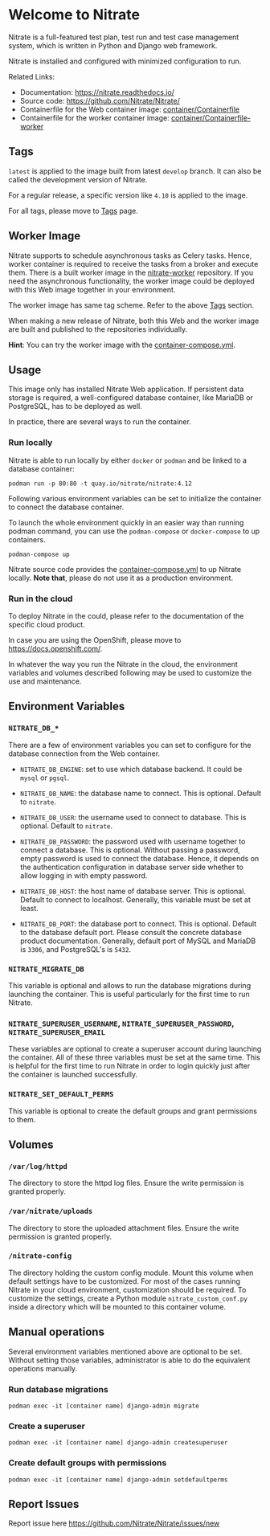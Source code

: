 # Welcome to Nitrate

Nitrate is a full-featured test plan, test run and test case management system,
which is written in Python and Django web framework.

Nitrate is installed and configured with minimized configuration to run.

Related Links:

- Documentation: https://nitrate.readthedocs.io/
- Source code: https://github.com/Nitrate/Nitrate/
- Containerfile for the Web container image: [container/Containerfile](https://github.com/Nitrate/Nitrate/blob/master/container/Containerfile)
- Containerfile for the worker container image: [container/Containerfile-worker](https://github.com/Nitrate/Nitrate/blob/master/container/Containerfile-worker)

## Tags

`latest` is applied to the image built from latest `develop` branch. It can also
be called the development version of Nitrate.

For a regular release, a specific version like `4.10` is applied to the image.

For all tags, please move to [Tags](https://quay.io/repository/nitrate/nitrate?tab=tags) page.

## Worker Image

Nitrate supports to schedule asynchronous tasks as Celery tasks. Hence, worker
container is required to receive the tasks from a broker and execute them. There
is a built worker image in the [nitrate-worker](https://quay.io/repository/nitrate/nitrate-worker?tab=tags)
repository. If you need the asynchronous functionality, the worker image could
be deployed with this Web image together in your environment.

The worker image has same tag scheme. Refer to the above [Tags](#tags) section.

When making a new release of Nitrate, both this Web and the worker image are
built and published to the repositories individually.

**Hint**: You can try the worker image with the [container-compose.yml](https://github.com/Nitrate/Nitrate/blob/master/container-compose.yml).

## Usage

This image only has installed Nitrate Web application. If persistent data
storage is required, a well-configured database container, like MariaDB or
PostgreSQL, has to be deployed as well.

In practice, there are several ways to run the container.

### Run locally

Nitrate is able to run locally by either `docker` or `podman` and be linked to a
database container:

```
podman run -p 80:80 -t quay.io/nitrate/nitrate:4.12
```

Following various environment variables can be set to initialize the container
to connect the database container.

To launch the whole environment quickly in an easier way than running podman
command, you can use the `podman-compose` or `docker-compose` to up containers.

```
podman-compose up
```

Nitrate source code provides the [container-compose.yml](https://github.com/Nitrate/Nitrate/blob/master/container-compose.yml)
to up Nitrate locally. **Note that**, please do not use it as a production
environment.

### Run in the cloud

To deploy Nitrate in the could, please refer to the documentation of the
specific cloud product.

In case you are using the OpenShift, please move to https://docs.openshift.com/.

In whatever the way you run the Nitrate in the cloud, the environment variables
and volumes described following may be used to customize the use and maintenance.

## Environment Variables

### `NITRATE_DB_*`

There are a few of environment variables you can set to configure for the
database connection from the Web container.

- `NITRATE_DB_ENGINE`: set to use which database backend. It could be `mysql` or
`pgsql`.

- `NITRATE_DB_NAME`: the database name to connect. This is optional. Default to
`nitrate`.

- `NITRATE_DB_USER`: the username used to connect to database. This is optional.
Default to `nitrate`.

- `NITRATE_DB_PASSWORD`: the password used with username together to connect
a database. This is optional. Without passing a password, empty password is
used to connect the database. Hence, it depends on the authentication
configuration in database server side whether to allow logging in with empty
password.

- `NITRATE_DB_HOST`: the host name of database server. This is optional. Default
to connect to localhost. Generally, this variable must be set at least.

- `NITRATE_DB_PORT`: the database port to connect. This is optional. Default to
the database default port. Please consult the concrete database product
documentation. Generally, default port of MySQL and MariaDB is `3306`, and
PostgreSQL's is `5432`.

### `NITRATE_MIGRATE_DB`

This variable is optional and allows to run the database migrations during
launching the container. This is useful particularly for the first time to run
Nitrate.

### `NITRATE_SUPERUSER_USERNAME`, `NITRATE_SUPERUSER_PASSWORD`, `NITRATE_SUPERUSER_EMAIL`

These variables are optional to create a superuser account during launching the
container. All of these three variables must be set at the same time. This is
helpful for the first time to run Nitrate in order to login quickly just after
the container is launched successfully.

### `NITRATE_SET_DEFAULT_PERMS`

This variable is optional to create the default groups and grant permissions to
them.

## Volumes

### `/var/log/httpd`

The directory to store the httpd log files. Ensure the write permission is
granted properly.

### `/var/nitrate/uploads`

The directory to store the uploaded attachment files. Ensure the write
permission is granted properly.

### `/nitrate-config`

The directory holding the custom config module. Mount this volume when default
settings have to be customized. For most of the cases running Nitrate in your
cloud environment, customization should be required. To customize the settings,
create a Python module `nitrate_custom_conf.py` inside a directory which will be
mounted to this container volume.

## Manual operations

Several environment variables mentioned above are optional to be set. Without
setting those variables, administrator is able to do the equivalent operations
manually.

### Run database migrations

```
podman exec -it [container name] django-admin migrate
```

### Create a superuser

```
podman exec -it [container name] django-admin createsuperuser
```

### Create default groups with permissions

```
podman exec -it [container name] django-admin setdefaultperms
```

## Report Issues

Report issue here https://github.com/Nitrate/Nitrate/issues/new
